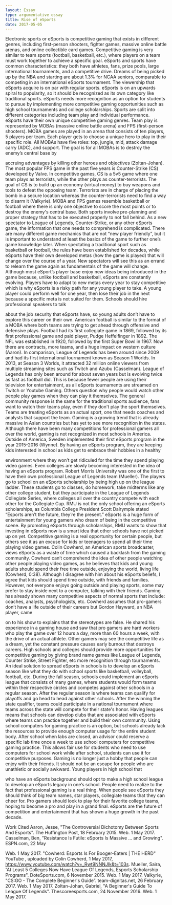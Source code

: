 ```yaml
---
layout: Essay
type: argumentative essay
title: Rise of eSports
date: 2017-05-05
---
```


Electronic sports or eSports is competitive gaming that exists in different genres,
including first-person shooters, fighter games, massive online battle arenas, and online
collectible card games. Competitive gaming is very similar to team sports (football, basketball,
etc.), where players on a team must work together to achieve a specific goal. eSports and sports
have common characteristics: they both have athletes, fans, prize pools, large international
tournaments, and a competitive drive. Dreams of being picked up by the NBA and starting are
about 1.3% for NCAA seniors, comparable to competing in an international eSports tournament.
The viewership that eSports acquire is on par with regular sports. eSports is on an upwards spiral
to popularity, so it should be recognized as its own category like traditional sports. eSports needs
more recognition as an option for students to pursue by implementing more competitive gaming
opportunities such as high school tournaments and college scholarships.
Sports are split into different categories including team play and individual performance.
eSports have their own unique competitive gaming genres. Team play is represented by MOBAs
(massive online battle arena) and FPS (first-person shooters). MOBA games are played in an
arena that consists of ten players, 5 players per team. Each player gets to choose a unique hero to
play in their specific role. All MOBAs have five roles: top, jungle, mid, attack damage carry
(ADC), and support. The goal is for all MOBAs is to destroy the enemy’s central base by

accruing advantages by killing other heroes and objectives (Zoltan-Johan). The most popular
FPS game in the past five years is Counter-Strike (CS) developed by Valve. In competitive
games, CS is a 5v5 game where one team plays as terrorists, while the other plays as
counter-terrorists. The goal of CS is to build up an economy (virtual money) to buy weapons and
tools to defeat the opposing team. Terrorists are in charge of placing the bomb in a secure
location whereas the counter-terrorists need to find a way to disarm it (Valkyrie). MOBA and
FPS games resemble basketball or football where there is only one objective to score the most
points or to destroy the enemy's central base. Both sports involve pre-planning and proper
strategy that has to be executed properly to not fall behind.
As a new spectator to League of Legends, Counter-Strike, or any other eSports game, the
information that one needs to comprehend is complicated. There are many different game
mechanics that are not “new player friendly”, but it is important to understand at least the basics
of the game to further one’s game knowledge later. When spectating a traditional sport such as
basketball or football, the rules have been established for decades, while eSports have their own
developed metas (how the game is played) that will change over the course of a year. New
spectators will see this as an errand to relearn the game again as fundamentals of the game will
change. Although most eSport’s player base enjoy new ideas being introduced in the game
because, unlike football and basketball, eSports are constantly evolving. Players have to adapt to
new metas every year to stay competitive which is why eSports is a risky path for any young
player to take. A young player could perform well for one year, then lose their job in the next
because a specific meta is not suited for them. Schools should hire professional speakers to talk

about the job security that eSports have, so young adults don’t have to explore this career on
their own.
American football is similar to the format of a MOBA where both teams are trying to get
ahead through offensive and defensive plays. Football had its first collegiate game in 1869,
followed by its first professional game and paid player, Pudge Heffelfinger in 1892. The NFL
was established in 1920, followed by the first Super Bowl in 1967. Now there are contracts,
more teams, and a huge impact on western culture (Aaron). In comparison, League of Legends
has been around since 2009 and had its first international tournament known as Season 1 Worlds.
In 2013, at Season 3 Worlds, it attracted 32 million online viewers from multiple streaming sites
such as Twitch and Azubu (Casselman). League of Legends has only been around for about
seven years but is evolving twice as fast as football did. This is because fewer people are using
their television for entertainment, as all eSports tournaments are streamed on Twitch or Youtube
Gaming. Others question why people would watch other people play games when they can play
it themselves. The general community response is the same for the traditional sports audience,
fans want to watch their teams play, even if they don't play the sport themselves. Teams are
treating eSports as an actual sport, one that needs coaches and analysts that support the team.
Gaming is a growing trend that is already massive in Asian countries but has yet to see more
recognition in the states.
Although there have been many competitions for professional gamers all over the world,
gaming is not recognized in most schools in America. Outside of America, Sweden implemented
their first eSports program in the year 2015-2016 (Wynne). By having an eSports program, they
are keeping kids interested in school as kids get to embrace their hobbies in a healthy

environment where they won’t get ridiculed for the time they spend playing video games. Even
colleges are slowly becoming interested in the idea of having an eSports program. Robert Morris
University was one of the first to have their own professional League of Legends team (Mueller).
The players go to school on an eSports scholarship by being high up on the league ladder. These
students go to classes, do homework, take midterms like any other college student, but they
participate in the League of Legends Collegiate Series, where colleges all over the country
compete with each other for the Collegiate Cup. RMU is not the only school offering an eSports
scholarships, as Columbia College President Scott Dalrymple stated “Esports aren’t the future,
they’re the present.” eSports is a huge form of entertainment for young gamers who dream of
being in the competitive scene. By promoting eSports through scholarships, RMU wants to show
that investing in eSports now is a smart idea that other schools have not picked up on yet.
Competitive gaming is a real opportunity for certain people, but others see it as an excuse
for kids or teenagers to spend all their time playing video games. Colin Cowherd, an American
sports broadcaster, views eSports as a waste of time which caused a backlash from the gaming
community. Cowherd can’t comprehend the idea of other people watching other people playing
video games, as he believes that kids and young adults should spend their free time outside,
enjoying the world, living life (Cowherd, 0:38). Although I disagree with him about his eSports
beliefs, I agree that kids should spend time outside, with friends and families. However, not
everyone enjoys going outside and playing sports, some may prefer to stay inside next to a
computer, talking with their friends. Gaming has already shown many competitive aspects of
normal sports that include: coaches, analysts, psychologists, etc. Cowherd assumes that
pro-gamers don’t have a life outside of their careers but Gordon Hayward, an NBA player, came

on to his show to explains that the stereotypes are false. He shared his experience in a gaming
house and saw that pro gamers are hard workers who play the game over 12 hours a day, more
than 60 hours a week, with the drive of an actual athlete. Other gamers may see the competitive
life as a dream, yet the constant pressure causes early burnout that destroys careers.
High schools and colleges should provide more opportunities for competitive gaming by
giving brand name games like League of Legends, Counter Strike, Street Fighter, etc more
recognition through tournaments. An ideal solution to spread eSports in schools is to develop an
eSports season like what they do with school sports like basketball, volleyball, football, etc.
During the fall season, schools could implement an eSports league that consists of many games,
where students would form teams within their respective circles and competes against other
schools in a regular season. After the regular season is where teams can qualify for playoffs and
go head to head against other schools. After the winning the state qualifier, teams could
participate in a national tournament where teams across the state will compete for their state's
honor. Having leagues means that schools can develop clubs that are associated with eSports
where teams can practice together and build their own community. Using school computers for
gaming practice is an option, but schools already lack the resources to provide enough computer
usage for the entire student body. After school when labs are closed, an advisor could reserve a
specific lab time once a week to use school computers for competitive gaming practice. This
allows fair use for students who need to use computers for school work while after school,
students can use it for competitive purposes.
Gaming is no longer just a hobby that people can enjoy with their friends. It should not be
an escape for people who are unathletic or socially awkward. Young players in high school that

who have an eSports background should opt to make a high school league to develop an eSports
legacy in one’s school. People need to realize to the fact that professional gaming is a real thing.
When people see eSports they should think of big team names, star players, collegiate teams that
they can cheer for. Pro gamers should look to play for their favorite college teams, hoping to
become a pro and play in a grand final. eSports are the future of competition and entertainment
that has shown a huge growth in the past decade.

Work Cited
Aaron, Jesse, "The Controversial Dichotomy Between Sports And Esports". The Huffington
Post, 18 February 2015. Web. 1 May 2017.
Casselman, Ben, ”Resistance Is Futile: eSports Is Massive ... and Growing". ESPN.com, 22 May

Web. 1 May 2017.
"Cowherd: Esports Is For Booger-Eaters | THE HERD" ​ YouTube ​, uploaded by Colin Cowherd, 1
May 2017, ​https://www.youtube.com/watch?v=_Rwt9NNNJIk&t=103s​.
Mueller, Saira, ”At Least 5 Colleges Now Have League Of Legends, Esports Scholarship
Programs". DoteSports.com, 6 November 2015. Web. 1 May 2017.
Valkyrie, "CS:GO - The Complete Beginner's Guide”. team-dignitas.net, 26 February 2017.
Web.
1 May 2017.
Zoltan-Johan, Gabriel, "A Beginner's Guide To League Of Legends". Thescoreesports.com, 24
November 2016. Web. 1 May 2017.
